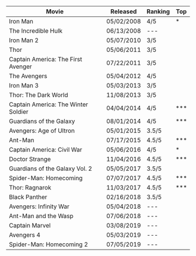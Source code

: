 
| Movie                               | Released   | Ranking | Top |
|-------------------------------------|------------|---------|-----|
| Iron Man                            | 05/02/2008 | 4/5 | * |
| The Incredible Hulk                 | 06/13/2008 | --- | |
| Iron Man 2                          | 05/07/2010 | 3/5 | |
| Thor                                | 05/06/2011 | 3/5 | |
| Captain America: The First Avenger  | 07/22/2011 | 3/5 | |
| The Avengers                        | 05/04/2012 | 4/5 | |
| Iron Man 3                          | 05/03/2013 | 3/5 | |
| Thor: The Dark World                | 11/08/2013 | 3/5 | |
| Captain America: The Winter Soldier | 04/04/2014 | 4/5 | *** |
| Guardians of the Galaxy             | 08/01/2014 | 4/5 | *** |
| Avengers: Age of Ultron             | 05/01/2015 | 3.5/5 | |
| Ant-Man                             | 07/17/2015 | 4.5/5 | *** |
| Captain America: Civil War          | 05/06/2016 | 4/5 | * |
| Doctor Strange                      | 11/04/2016 | 4.5/5 | *** |
| Guardians of the Galaxy Vol. 2      | 05/05/2017 | 3.5/5 | |
| Spider-Man: Homecoming              | 07/07/2017 | 4.5/5 | *** |
| Thor: Ragnarok                      | 11/03/2017 | 4.5/5 | *** |
| Black Panther                       | 02/16/2018 | 3.5/5 | |
| Avengers: Infinity War              | 05/04/2018 | --- | |
| Ant-Man and the Wasp                | 07/06/2018 | --- | |
| Captain Marvel                      | 03/08/2019 | --- | |
| Avengers 4                          | 05/03/2019 | --- | |
| Spider-Man: Homecoming 2            | 07/05/2019 | --- | |
